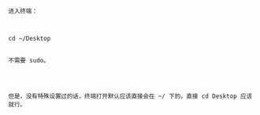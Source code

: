 ```
进入终端：
```

```


cd ~/Desktop


不需要 sudo。




但是，没有特殊设置过的话，终端打开默认应该直接会在 ~/ 下的。直接 cd Desktop 应该就行。
```



